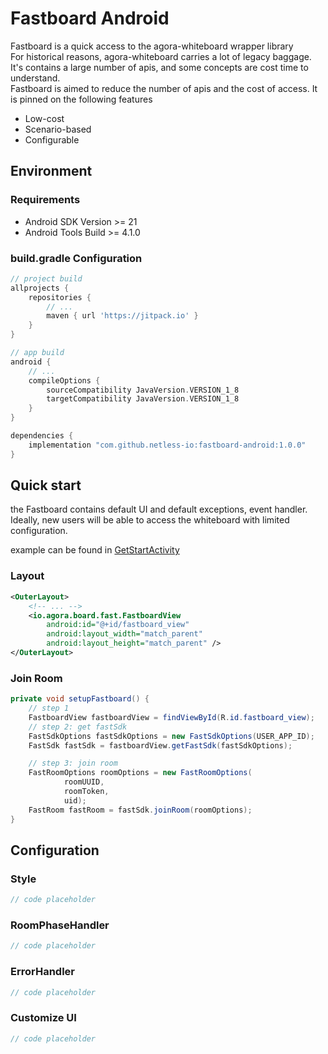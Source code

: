 # Fastboard Android
Fastboard is a quick access to the agora-whiteboard wrapper library </br>
For historical reasons, agora-whiteboard carries a lot of legacy baggage. It's contains a large number of apis, and some concepts are cost time to understand. </br>
Fastboard is aimed to reduce the number of apis and the cost of access. It is pinned on the following features </br>

* Low-cost
* Scenario-based
* Configurable

## Environment
### Requirements
- Android SDK Version >= 21
- Android Tools Build >= 4.1.0

### build.gradle Configuration
```groovy
// project build
allprojects {
    repositories {
        // ...
        maven { url 'https://jitpack.io' }
    }
}

// app build
android {
    // ...
    compileOptions {
        sourceCompatibility JavaVersion.VERSION_1_8
        targetCompatibility JavaVersion.VERSION_1_8
    }
}

dependencies {
    implementation "com.github.netless-io:fastboard-android:1.0.0"
}
```

## Quick start
the Fastboard contains default UI and default exceptions, event handler. Ideally, new users will be able to access the whiteboard with limited configuration. 

example can be found in [GetStartActivity](app/src/main/java/io/agora/board/fast/sample/cases/GetStartActivity.java)

### Layout
```xml
<OuterLayout>
    <!-- ... -->
    <io.agora.board.fast.FastboardView
        android:id="@+id/fastboard_view"
        android:layout_width="match_parent"
        android:layout_height="match_parent" />
</OuterLayout>
```
### Join Room
```java
private void setupFastboard() {
    // step 1
    FastboardView fastboardView = findViewById(R.id.fastboard_view);
    // step 2: get fastSdk
    FastSdkOptions fastSdkOptions = new FastSdkOptions(USER_APP_ID);
    FastSdk fastSdk = fastboardView.getFastSdk(fastSdkOptions);

    // step 3: join room
    FastRoomOptions roomOptions = new FastRoomOptions(
            roomUUID,
            roomToken,
            uid);
    FastRoom fastRoom = fastSdk.joinRoom(roomOptions);
}
```
## Configuration
### Style

```java
// code placeholder
```

### RoomPhaseHandler
```java
// code placeholder
```

### ErrorHandler
```java
// code placeholder
```

### Customize UI

```java
// code placeholder
```
